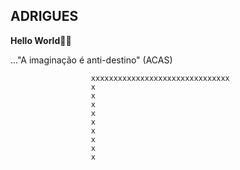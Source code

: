 ## ADRIGUES

**Hello World🌌🔭** 

..."A imaginação é anti-destino"
                      (ACAS)

                      xxxxxxxxxxxxxxxxxxxxxxxxxxxxxxx
                      x
                      x
                      x
                      x
                      x
                      x
                      x
                      x
                      x
                      
